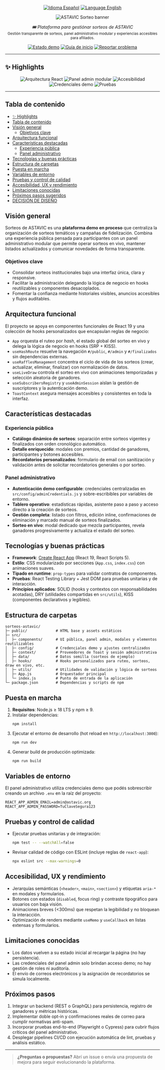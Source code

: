 <p align="center">
  <a href="README.md"><img src="https://img.shields.io/badge/Español-0ea5e9?style=for-the-badge&logo=github&logoColor=white" alt="Idioma Español" /></a>
  <a href="https://translate.google.com/translate?sl=es&tl=en&u=https://github.com/ASTAVIC/ASTAVIC-Sorteo"><img src="https://img.shields.io/badge/English-e63946?style=for-the-badge&logo=google-translate" alt="Language English" /></a>
</p>

<p align="center">
  <img src="https://capsule-render.vercel.app/api?type=waving&color=0:0f172a,50:1e293b,100:3b82f6&height=200&section=header&text=Sorteos%20de%20ASTAVIC&fontSize=46&fontColor=ffffff&animation=twinkling&fontAlignY=35" alt="ASTAVIC Sorteo banner" />
</p>

<p align="center">
  <em>🎟️ Plataforma para gestiónar sorteos de ASTAVIC</em><br/>
  <sub>Gestión transparente de sorteos, panel administrativo modular y experiencias accesibles para afiliados.</sub>
</p>

<p align="center">
  <a href="https://github.com/ASTAVIC/ASTAVIC-Sorteo"><img src="https://img.shields.io/badge/Estado-Demo%20en%20proceso-2563eb?style=for-the-badge&logo=github" alt="Estado demo" /></a>
  <a href="#puesta-en-marcha"><img src="https://img.shields.io/badge/Comenzar-1c1917?style=for-the-badge&logo=npm&logoColor=white" alt="Guía de inicio" /></a>
  <a href="https://github.com/ASTAVIC/ASTAVIC-Sorteo/issues"><img src="https://img.shields.io/badge/Reportar%20problema-b91c1c?style=for-the-badge&logo=github" alt="Reportar problema" /></a>
</p>

---

## ✨ Highlights

<p align="center">
  <img src="https://img.shields.io/badge/Arquitectura-React%2019%20%2B%20Hooks-0ea5e9?style=for-the-badge&logo=react&logoColor=white" alt="Arquitectura React" />
  <img src="https://img.shields.io/badge/Panel%20Admin-Modular%20y%20responsivo-1d4ed8?style=for-the-badge&logo=vercel&logoColor=white" alt="Panel admin modular" />
  <img src="https://img.shields.io/badge/Enfoque-Accesibilidad%20%26%20Transparencia-15803d?style=for-the-badge&logo=accessible-icon&logoColor=white" alt="Accesibilidad" />
  <img src="https://img.shields.io/badge/Seguridad-Credenciales%20demo%20configurables-f97316?style=for-the-badge&logo=auth0&logoColor=white" alt="Credenciales demo" />
  <img src="https://img.shields.io/badge/Pruebas-RTL%20%2B%20Jest-9333ea?style=for-the-badge&logo=jest&logoColor=white" alt="Pruebas" />
</p>

---

## Tabla de contenido

- [✨ Highlights](#-highlights)
- [Tabla de contenido](#tabla-de-contenido)
- [Visión general](#visión-general)
  - [Objetivos clave](#objetivos-clave)
- [Arquitectura funcional](#arquitectura-funcional)
- [Características destacadas](#características-destacadas)
  - [Experiencia pública](#experiencia-pública)
  - [Panel administrativo](#panel-administrativo)
- [Tecnologías y buenas prácticas](#tecnologías-y-buenas-prácticas)
- [Estructura de carpetas](#estructura-de-carpetas)
- [Puesta en marcha](#puesta-en-marcha)
- [Variables de entorno](#variables-de-entorno)
- [Pruebas y control de calidad](#pruebas-y-control-de-calidad)
- [Accesibilidad, UX y rendimiento](#accesibilidad-ux-y-rendimiento)
- [Limitaciones conocidas](#limitaciones-conocidas)
- [Próximos pasos sugeridos](#próximos-pasos-sugeridos)
- [DECISIÓN DE DISEÑO](#decisión-de-diseño)

## Visión general

Sorteos de ASTAVIC es una **plataforma demo en proceso** que centraliza la organización de sorteos temáticos y campañas de fidelización. Combina una experiencia pública pensada para participantes con un panel administrativo modular que permite operar sorteos en vivo, mantener listados actualizados y comunicar novedades de forma transparente.

### Objetivos clave

- Consolidar sorteos institucionales bajo una interfaz única, clara y responsive.
- Facilitar la administración delegando la lógica de negocio en hooks reutilizables y componentes desacoplados.
- Fomentar la confianza mediante historiales visibles, anuncios accesibles y flujos auditables.

## Arquitectura funcional

El proyecto se apoya en componentes funcionales de React 19 y una colección de hooks personalizados que encapsulan reglas de negocio:

- `App` orquesta el ruteo por _hash_, el estado global del sorteo en vivo y delega la lógica de negocio en hooks (SRP + KISS).
- `useHashRoute` resuelve la navegación `#/public`, `#/admin` y `#/finalizados` sin dependencias externas.
- `useRafflesManagement` concentra el ciclo de vida de los sorteos (crear, actualizar, eliminar, finalizar) con normalización de datos.
- `useLiveDraw` controla el sorteo en vivo con animaciones temporizadas y selección aleatoria de ganadores.
- `useSubscribersRegistry` y `useAdminSession` aíslan la gestión de suscriptores y la autenticación demo.
- `ToastContext` asegura mensajes accesibles y consistentes en toda la interfaz.

## Características destacadas

### Experiencia pública

- **Catálogo dinámico de sorteos**: separación entre sorteos vigentes y finalizados con orden cronológico automático.
- **Detalle enriquecido**: modales con premios, cantidad de ganadores, participantes y botones accesibles.
- **Recordatorios personalizados**: formulario de email con sanitización y validación antes de solicitar recordatorios generales o por sorteo.

### Panel administrativo

- **Autenticación demo configurable**: credenciales centralizadas en `src/config/adminCredentials.js` y sobre-escribibles por variables de entorno.
- **Tablero operativo**: estadísticas rápidas, asistente paso a paso y acceso directo a la creación de sorteos.
- **Gestión completa**: listado con filtros, edición inline, confirmaciones de eliminación y marcado manual de sorteos finalizados.
- **Sorteo en vivo**: modal dedicado que mezcla participantes, revela ganadores progresivamente y actualiza el estado del sorteo.

## Tecnologías y buenas prácticas

- **Framework**: [Create React App](https://create-react-app.dev/) (React 19, React Scripts 5).
- **Estilo**: CSS modularizado por secciones (`App.css`, `index.css`) con animaciones suaves.
- **Tipado en runtime**: `prop-types` para validar contratos de componentes.
- **Pruebas**: React Testing Library + Jest DOM para pruebas unitarias y de interacción.
- **Principios aplicados**: SOLID (hooks y contextos con responsabilidades acotadas), DRY (utilidades compartidas en `src/utils`), KISS (componentes declarativos y legibles).

## Estructura de carpetas

```text
sorteos-astavic/
├─ public/             # HTML base y assets estáticos
├─ src/
│  ├─ components/      # UI pública, panel admin, modales y elementos reutilizables
│  ├─ config/          # Credenciales demo y ajustes centralizados
│  ├─ context/         # Proveedores de Toast y sesión administrativa
│  ├─ data/            # Datos semilla (sorteos de ejemplo)
│  ├─ hooks/           # Hooks personalizados para ruteo, sorteos, draw en vivo, etc.
│  ├─ utils/           # Utilidades de validación y lógica de sorteos
│  ├─ App.js           # Orquestador principal
│  └─ index.js         # Punto de entrada de la aplicación
└─ package.json        # Dependencias y scripts de npm
```

## Puesta en marcha

1. **Requisitos**: Node.js ≥ 18 LTS y npm ≥ 9.
2. Instalar dependencias:
   ```bash
   npm install
   ```
3. Ejecutar el entorno de desarrollo (hot reload en `http://localhost:3000`):
   ```bash
   npm run dev
   ```
4. Generar build de producción optimizada:
   ```bash
   npm run build
   ```

## Variables de entorno

El panel administrativo utiliza credenciales demo que podés sobrescribir creando un archivo `.env` en la raíz del proyecto:

```dotenv
REACT_APP_ADMIN_EMAIL=admin@astavic.org
REACT_APP_ADMIN_PASSWORD=TuClaveSegura123
```

## Pruebas y control de calidad

- Ejecutar pruebas unitarias y de integración:
  ```bash
  npm test -- --watchAll=false
  ```
- Revisar calidad de código con ESLint (incluye reglas de `react-app`):
  ```bash
  npx eslint src --max-warnings=0
  ```

## Accesibilidad, UX y rendimiento

- Jerarquías semánticas (`<header>`, `<main>`, `<section>`) y etiquetas `aria-*` en modales y formularios.
- Botones con estados (`disabled`, focus ring) y contraste tipográfico para usuarios con baja visión.
- Animaciones breves (<300ms) que respetan la legibilidad y no bloquean la interacción.
- Optimización de renders mediante `useMemo` y `useCallback` en listas extensas y formularios.

## Limitaciones conocidas

- Los datos vuelven a su estado inicial al recargar la página (no hay persistencia).
- Las credenciales del panel admin solo brindan acceso demo; no hay gestión de roles ni auditoría.
- El envío de correos electrónicos y la asignación de recordatorios se simula localmente.

## Próximos pasos

1. Integrar un backend (REST o GraphQL) para persistencia, registro de ganadores y métricas históricas.
2. Implementar doble opt-in y confirmaciones reales de correo para cumplir normativas anti-spam.
3. Incorporar pruebas end-to-end (Playwright o Cypress) para cubrir flujos críticos del panel administrativo.
4. Desplegar pipelines CI/CD con ejecución automática de lint, pruebas y análisis estático.

---

> **¿Preguntas o propuestas?** Abrí un issue o envía una propuesta de mejora para seguir evolucionando la plataforma.
